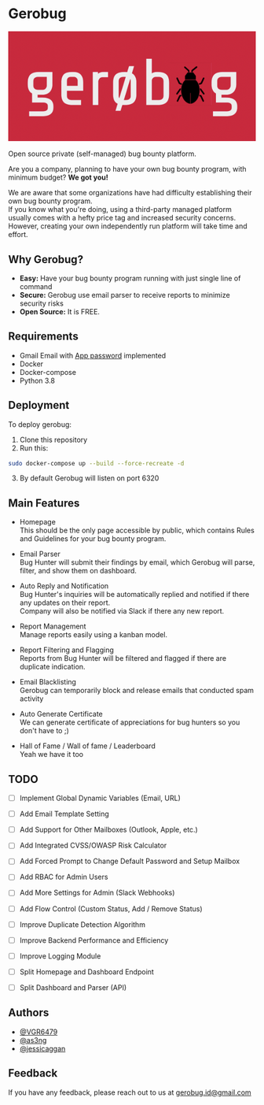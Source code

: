 # Gerobug
![gerobugLogo](https://raw.githubusercontent.com/gerobug/gerobug-docs-images/main/logo.png)

Open source private (self-managed) bug bounty platform.

Are you a company, planning to have your own bug bounty program, with minimum budget? __We got you!__

We are aware that some organizations have had difficulty establishing their own bug bounty program. <br>
If you know what you're doing, using a third-party managed platform usually comes with a hefty price tag and increased security concerns.
<br>
However, creating your own independently run platform will take time and effort.


## Why Gerobug?
- __Easy:__ Have your bug bounty program running with just single line of command
- __Secure:__ Gerobug use email parser to receive reports to minimize security risks
- __Open Source:__ It is FREE.


## Requirements
* Gmail Email with <a href="https://support.google.com/accounts/answer/185833">App password</a> implemented
* Docker
* Docker-compose
* Python 3.8


## Deployment
To deploy gerobug:
1. Clone this repository
2. Run this: 
```bash
sudo docker-compose up --build --force-recreate -d
```
3. By default Gerobug will listen on port 6320


## Main Features
- Homepage<br>
This should be the only page accessible by public, which contains Rules and Guidelines for your bug bounty program.

- Email Parser<br>
Bug Hunter will submit their findings by email, which Gerobug will parse, filter, and show them on dashboard.

- Auto Reply and Notification<br>
Bug Hunter's inquiries will be automatically replied and notified if there any updates on their report.<br>
Company will also be notified via Slack if there any new report.

- Report Management<br>
Manage reports easily using a kanban model.

- Report Filtering and Flagging<br>
Reports from Bug Hunter will be filtered and flagged if there are duplicate indication.

- Email Blacklisting<br>
Gerobug can temporarily block and release emails that conducted spam activity

- Auto Generate Certificate<br>
We can generate certificate of appreciations for bug hunters so you don't have to ;)

- Hall of Fame / Wall of fame / Leaderboard<br>
Yeah we have it too


## TODO
- [ ] Implement Global Dynamic Variables (Email, URL)
- [ ] Add Email Template Setting
- [ ] Add Support for Other Mailboxes (Outlook, Apple, etc.)
- [ ] Add Integrated CVSS/OWASP Risk Calculator
- [ ] Add Forced Prompt to Change Default Password and Setup Mailbox
- [ ] Add RBAC for Admin Users
- [ ] Add More Settings for Admin (Slack Webhooks)
- [ ] Add Flow Control (Custom Status, Add / Remove Status)
- [ ] Improve Duplicate Detection Algorithm
- [ ] Improve Backend Performance and Efficiency
- [ ] Improve Logging Module
- [ ] Split Homepage and Dashboard Endpoint
- [ ] Split Dashboard and Parser (API)


## Authors
- [@VGR6479](https://github.com/VGR6479)
- [@as3ng](https://github.com/as3ng)
- [@jessicaggan](https://github.com/jessicaggan)


## Feedback
If you have any feedback, please reach out to us at gerobug.id@gmail.com

